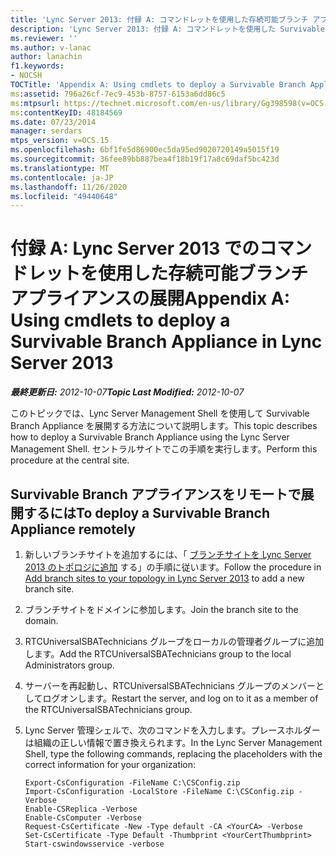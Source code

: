 ```yaml
---
title: 'Lync Server 2013: 付録 A: コマンドレットを使用した存続可能ブランチ アプライアンスの展開'
description: 'Lync Server 2013: 付録 A: コマンドレットを使用した Survivable Branch アプライアンスの展開'
ms.reviewer: ''
ms.author: v-lanac
author: lanachin
f1.keywords:
- NOCSH
TOCTitle: 'Appendix A: Using cmdlets to deploy a Survivable Branch Appliance'
ms:assetid: 796a26cf-7ec9-453b-8757-6153a6dd86c5
ms:mtpsurl: https://technet.microsoft.com/en-us/library/Gg398598(v=OCS.15)
ms:contentKeyID: 48184569
ms.date: 07/23/2014
manager: serdars
mtps_version: v=OCS.15
ms.openlocfilehash: 6bf1fe5d86900ec5da95ed9020720149a5015f19
ms.sourcegitcommit: 36fee89bb887bea4f18b19f17a8c69daf5bc423d
ms.translationtype: MT
ms.contentlocale: ja-JP
ms.lasthandoff: 11/26/2020
ms.locfileid: "49440648"
---
```

# <a name="appendix-a-using-cmdlets-to-deploy-a-survivable-branch-appliance-in-lync-server-2013"></a><span data-ttu-id="d5b62-103">付録 A: Lync Server 2013 でのコマンドレットを使用した存続可能ブランチ アプライアンスの展開</span><span class="sxs-lookup"><span data-stu-id="d5b62-103">Appendix A: Using cmdlets to deploy a Survivable Branch Appliance in Lync Server 2013</span></span>

<div data-xmlns="http://www.w3.org/1999/xhtml">

<div class="topic" data-xmlns="http://www.w3.org/1999/xhtml" data-msxsl="urn:schemas-microsoft-com:xslt" data-cs="https://msdn.microsoft.com/">

<div data-asp="https://msdn2.microsoft.com/asp">



</div>

<div id="mainSection">

<div id="mainBody"><span data-ttu-id="d5b62-104">

<span> </span></span><span class="sxs-lookup"><span data-stu-id="d5b62-104">

<span> </span></span></span>

<span data-ttu-id="d5b62-105">_**最終更新日:** 2012-10-07_</span><span class="sxs-lookup"><span data-stu-id="d5b62-105">_**Topic Last Modified:** 2012-10-07_</span></span>

<span data-ttu-id="d5b62-106">このトピックでは、Lync Server Management Shell を使用して Survivable Branch Appliance を展開する方法について説明します。</span><span class="sxs-lookup"><span data-stu-id="d5b62-106">This topic describes how to deploy a Survivable Branch Appliance using the Lync Server Management Shell.</span></span> <span data-ttu-id="d5b62-107">セントラルサイトでこの手順を実行します。</span><span class="sxs-lookup"><span data-stu-id="d5b62-107">Perform this procedure at the central site.</span></span>

<div>

## <a name="to-deploy-a-survivable-branch-appliance-remotely"></a><span data-ttu-id="d5b62-108">Survivable Branch アプライアンスをリモートで展開するには</span><span class="sxs-lookup"><span data-stu-id="d5b62-108">To deploy a Survivable Branch Appliance remotely</span></span>

1.  <span data-ttu-id="d5b62-109">新しいブランチサイトを追加するには、「 [ブランチサイトを Lync Server 2013 のトポロジに追加](lync-server-2013-add-branch-sites-to-your-topology.md) する」の手順に従います。</span><span class="sxs-lookup"><span data-stu-id="d5b62-109">Follow the procedure in [Add branch sites to your topology in Lync Server 2013](lync-server-2013-add-branch-sites-to-your-topology.md) to add a new branch site.</span></span>

2.  <span data-ttu-id="d5b62-110">ブランチサイトをドメインに参加します。</span><span class="sxs-lookup"><span data-stu-id="d5b62-110">Join the branch site to the domain.</span></span>

3.  <span data-ttu-id="d5b62-111">RTCUniversalSBATechnicians グループをローカルの管理者グループに追加します。</span><span class="sxs-lookup"><span data-stu-id="d5b62-111">Add the RTCUniversalSBATechnicians group to the local Administrators group.</span></span>

4.  <span data-ttu-id="d5b62-112">サーバーを再起動し、RTCUniversalSBATechnicians グループのメンバーとしてログオンします。</span><span class="sxs-lookup"><span data-stu-id="d5b62-112">Restart the server, and log on to it as a member of the RTCUniversalSBATechnicians group.</span></span>

5.  <span data-ttu-id="d5b62-113">Lync Server 管理シェルで、次のコマンドを入力します。プレースホルダーは組織の正しい情報で置き換えられます。</span><span class="sxs-lookup"><span data-stu-id="d5b62-113">In the Lync Server Management Shell, type the following commands, replacing the placeholders with the correct information for your organization:</span></span>
    
        Export-CsConfiguration -FileName C:\CSConfig.zip
        Import-CsConfiguration -LocalStore -FileName C:\CSConfig.zip -Verbose
        Enable-CSReplica -Verbose
        Enable-CsComputer -Verbose
        Request-CsCertificate -New -Type default -CA <YourCA> -Verbose
        Set-CsCertificate -Type Default -Thumbprint <YourCertThumbprint>
        Start-cswindowsservice -verbose

<span data-ttu-id="d5b62-114"></div>

</div>

<span> </span>

</div>

</div>

</span><span class="sxs-lookup"><span data-stu-id="d5b62-114"></div>

</div>

<span> </span>

</div>

</div>

</span></span></div>

